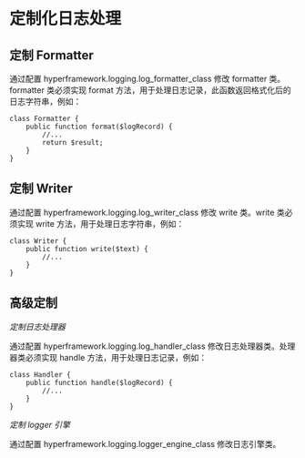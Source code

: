 # 定制化日志处理
## 定制 Formatter
通过配置 hyperframework.logging.log_formatter_class 修改 formatter 类。formatter 类必须实现 format 方法，用于处理日志记录，此函数返回格式化后的日志字符串，例如：
```.php
class Formatter {
    public function format($logRecord) {
        //...
        return $result;
    }
}
```
## 定制 Writer
通过配置 hyperframework.logging.log_writer_class 修改 write 类。write 类必须实现 write 方法，用于处理日志字符串，例如：
```.php
class Writer {
    public function write($text) {
        //...
    }
}
```
## 高级定制
*定制日志处理器*

通过配置 hyperframework.logging.log_handler_class 修改日志处理器类。处理器类必须实现 handle 方法，用于处理日志记录，例如：
```.php
class Handler {
    public function handle($logRecord) {
        //...
    }
}
```
*定制 logger 引擎*

通过配置 hyperframework.logging.logger_engine_class 修改日志引擎类。